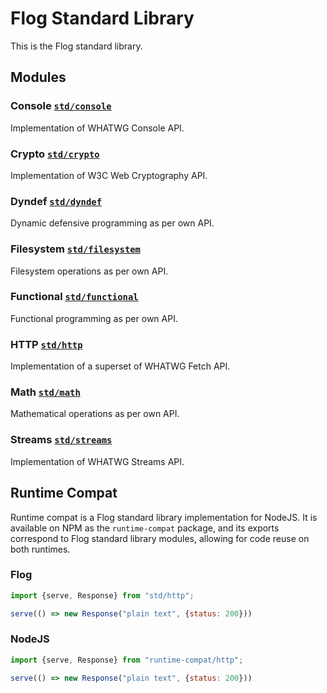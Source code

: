 # Flog Standard Library

This is the Flog standard library.

## Modules

### Console [`std/console`](console/README.md)

Implementation of WHATWG Console API.

### Crypto [`std/crypto`](crypto/README.md)

Implementation of W3C Web Cryptography API.

### Dyndef [`std/dyndef`](dyndef/README.md)

Dynamic defensive programming as per own API.

### Filesystem [`std/filesystem`](filesystem/README.md)

Filesystem operations as per own API.

### Functional [`std/functional`](functional/README.md)

Functional programming as per own API.

### HTTP [`std/http`](http/README.md)

Implementation of a superset of WHATWG Fetch API.

### Math [`std/math`](math/README.md)

Mathematical operations as per own API.

### Streams [`std/streams`](streams/README.md)

Implementation of WHATWG Streams API.

## Runtime Compat

Runtime compat is a Flog standard library implementation for NodeJS. It is
available on NPM as the `runtime-compat` package, and its exports correspond
to Flog standard library modules, allowing for code reuse on both runtimes.

### Flog

```js
import {serve, Response} from "std/http";

serve(() => new Response("plain text", {status: 200}))
```

### NodeJS

```js
import {serve, Response} from "runtime-compat/http";

serve(() => new Response("plain text", {status: 200}))
```
